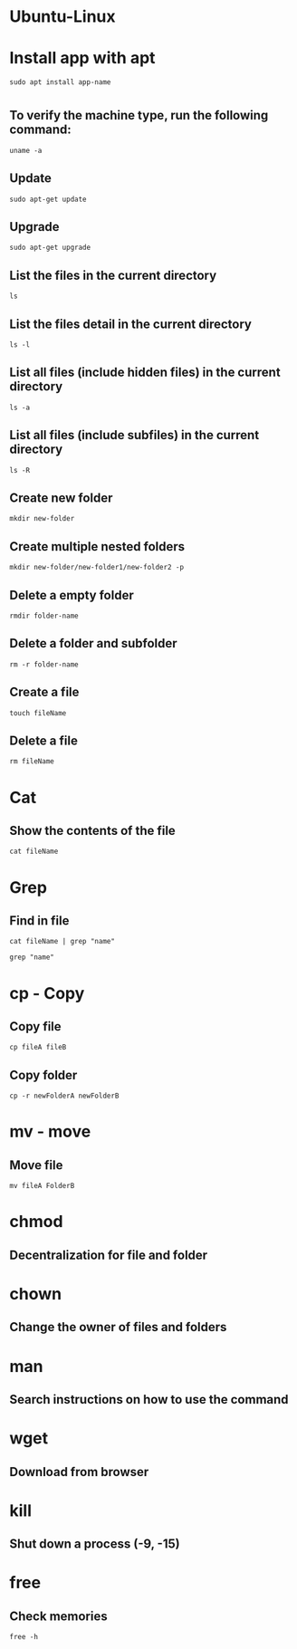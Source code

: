 # Ubuntu-Linux

# Install app with apt
```
sudo apt install app-name
```

#
## To verify the machine type, run the following command:
```
uname -a
```

## Update
```
sudo apt-get update
```

## Upgrade
```
sudo apt-get upgrade
```

## List the files in the current directory
```
ls
```

## List the files detail in the current directory
```
ls -l
```
## List all files (include hidden files) in the current directory
```
ls -a
```
## List all files (include subfiles) in the current directory
```
ls -R
```
## Create new folder
```
mkdir new-folder
```
## Create multiple nested folders
```
mkdir new-folder/new-folder1/new-folder2 -p
```
## Delete a empty folder
```
rmdir folder-name
```
## Delete a folder and subfolder
```
rm -r folder-name
```
## Create a file
```
touch fileName
```
## Delete a file
```
rm fileName
```
# Cat
## Show the contents of the file
```
cat fileName
```

# Grep
## Find in file
```
cat fileName | grep "name"
```
```
grep "name"
```

# cp - Copy
## Copy file
```
cp fileA fileB
```
## Copy folder
```
cp -r newFolderA newFolderB
```
# mv - move
## Move file
```
mv fileA FolderB
```

# chmod
## Decentralization for file and folder

# chown
## Change the owner of files and folders

# man
## Search instructions on how to use the command

# wget
## Download from browser

# kill
## Shut down a process (-9, -15)

# free
## Check memories
```
free -h
```
